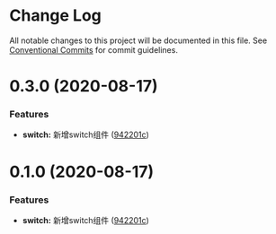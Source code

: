# Change Log

All notable changes to this project will be documented in this file.
See [Conventional Commits](https://conventionalcommits.org) for commit guidelines.

# 0.3.0 (2020-08-17)


### Features

* **switch:** 新增switch组件 ([942201c](https://gitee.com/yuxuanhuo/osui/tree/master/commits/942201c054c18c3552a73c7baf01147cbc3a5b84))





# 0.1.0 (2020-08-17)


### Features

* **switch:** 新增switch组件 ([942201c](https://gitee.com/yuxuanhuo/osui/tree/master/commits/942201c054c18c3552a73c7baf01147cbc3a5b84))
